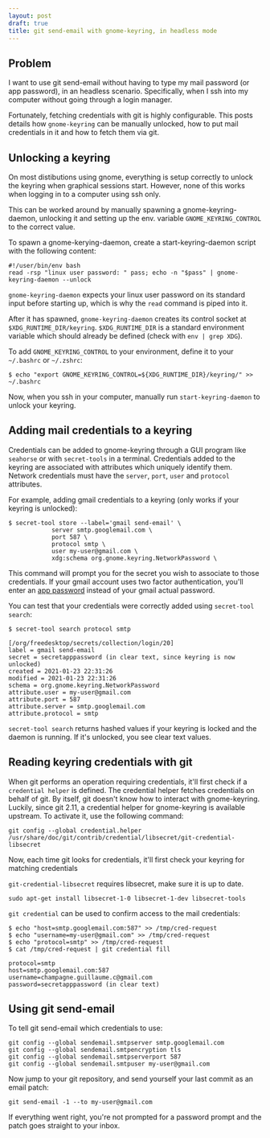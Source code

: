 ```yaml
---
layout: post
draft: true
title: git send-email with gnome-keyring, in headless mode
---
```


## Problem

I want to use git send-email without having to type my mail password (or app password), in an headless scenario. Specifically, when I ssh into my computer without going through a login manager.

Fortunately, fetching credentials with git is highly configurable. This posts details how `gnome-keyring` can be manually unlocked, how to put mail credentials in it and how to fetch them via git.

## Unlocking a keyring

On most distibutions using gnome, everything is setup correctly to unlock the keyring when graphical sessions start. However, none of this works when logging in to a computer using ssh only.

This can be worked around by manually spawning a gnome-keyring-daemon, unlocking it and setting up the env. variable `GNOME_KEYRING_CONTROL` to the correct value.

To spawn a gnome-kerying-daemon, create a start-keyring-daemon script with the following content:

```
#!/user/bin/env bash
read -rsp "linux user password: " pass; echo -n "$pass" | gnome-keyring-daemon --unlock
```

`gnome-keyring-daemon` expects your linux user password on its standard input before starting up, which is why the `read` command is piped into it.

After it has spawned, `gnome-keyring-daemon` creates its control socket at `$XDG_RUNTIME_DIR/keyring`. `$XDG_RUNTIME_DIR` is a standard environment variable which should already be defined (check with `env | grep XDG`).

To add `GNOME_KEYRING_CONTROL` to your environment, define it to your `~/.bashrc` or `~/.zshrc`:

```
$ echo "export GNOME_KEYRING_CONTROL=${XDG_RUNTIME_DIR}/keyring/" >> ~/.bashrc
```

Now, when you ssh in your computer, manually run `start-keyring-daemon` to unlock your keyring.

## Adding mail credentials to a keyring

Credentials can be added to gnome-keyring through a GUI program like `seahorse` or with `secret-tools` in a terminal. Credentials added to the keyring are associated with attributes which uniquely identify them. Network credentials must have the `server`, `port`, `user` and `protocol` attributes.

For example, adding gmail credentials to a keyring (only works if your keyring is unlocked):

```
$ secret-tool store --label='gmail send-email' \
            server smtp.googlemail.com \
            port 587 \
            protocol smtp \
            user my-user@gmail.com \
            xdg:schema org.gnome.keyring.NetworkPassword \
```

This command will prompt you for the secret you wish to associate to those credentials. If your gmail account uses two factor authentication, you'll enter an [app password]() instead of your gmail actual password.

You can test that your credentials were correctly added using `secret-tool search`:

```
$ secret-tool search protocol smtp

[/org/freedesktop/secrets/collection/login/20]
label = gmail send-email
secret = secretapppassword (in clear text, since keyring is now unlocked)
created = 2021-01-23 22:31:26
modified = 2021-01-23 22:31:26
schema = org.gnome.keyring.NetworkPassword
attribute.user = my-user@gmail.com
attribute.port = 587
attribute.server = smtp.googlemail.com
attribute.protocol = smtp
```

`secret-tool search` returns hashed values if your keyring is locked and the daemon is running. If it's unlocked, you see clear text values.

## Reading keyring credentials with git

When git performs an operation requiring credentials, it'll first check if a `credential helper` is defined. The credential helper fetches credentials on behalf of git. By itself, git doesn't know how to interact with gnome-keyring. Luckily, since git 2.11, a credential helper for gnome-keyring is available upstream. To activate it, use the following command:

```
git config --global credential.helper /usr/share/doc/git/contrib/credential/libsecret/git-credential-libsecret
```

Now, each time git looks for credentials, it'll first check your keyring for matching credentials 

`git-credential-libsecret` requires libsecret, make sure it is up to date.

```
sudo apt-get install libsecret-1-0 libsecret-1-dev libsecret-tools
```

`git credential` can be used to confirm access to the mail credentials:

```
$ echo "host=smtp.googlemail.com:587" >> /tmp/cred-request
$ echo "username=my-user@gmail.com" >> /tmp/cred-request
$ echo "protocol=smtp" >> /tmp/cred-request
$ cat /tmp/cred-request | git credential fill

protocol=smtp
host=smtp.googlemail.com:587
username=champagne.guillaume.c@gmail.com
password=secretapppassword (in clear text)
```

## Using git send-email
To tell git send-email which credentials to use:

```
git config --global sendemail.smtpserver smtp.googlemail.com
git config --global sendemail.smtpencryption tls
git config --global sendemail.smtpserverport 587
git config --global sendemail.smtpuser my-user@gmail.com
```

Now jump to your git repository, and send yourself your last commit as an email patch:
```
git send-email -1 --to my-user@gmail.com
```

If everything went right, you're not prompted for a password prompt and the patch goes straight to your inbox.
